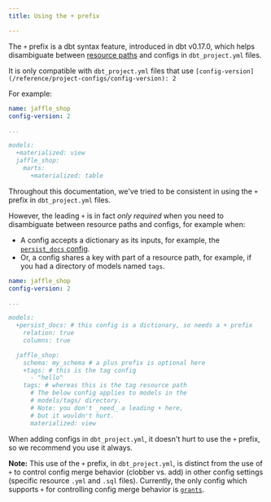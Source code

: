 ```yaml
---
title: Using the + prefix

---
```


The `+` prefix is a dbt syntax feature, introduced in dbt v0.17.0, which helps disambiguate between [resource paths](/reference/resource-configs/resource-path) and configs in `dbt_project.yml` files.

It is only compatible with `dbt_project.yml` files that use `[config-version](/reference/project-configs/config-version): 2`

For example:

<File name='dbt_project.yml'>

```yml
name: jaffle_shop
config-version: 2

...

models:
  +materialized: view
  jaffle_shop:
    marts:
      +materialized: table
```

</File>

Throughout this documentation, we've tried to be consistent in using the `+` prefix in `dbt_project.yml` files.

However, the leading `+` is in fact _only required_ when you need to disambiguate between resource paths and configs, for example when:
- A config accepts a dictionary as its inputs, for example, the [`persist_docs` config](/reference/resource-configs/persist_docs).
- Or, a config shares a key with part of a resource path, for example, if you had a directory of models named `tags`.

<File name='dbt_project.yml'>

```yml
name: jaffle_shop
config-version: 2

...

models:
  +persist_docs: # this config is a dictionary, so needs a + prefix
    relation: true
    columns: true

  jaffle_shop:
    schema: my_schema # a plus prefix is optional here
    +tags: # this is the tag config
      - "hello"
    tags: # whereas this is the tag resource path
      # The below config applies to models in the
      # models/tags/ directory.
      # Note: you don't _need_ a leading + here,
      # but it wouldn't hurt.
      materialized: view


```

</File>

When adding configs in `dbt_project.yml`, it doesn't hurt to use the `+` prefix, so we recommend you use it always.

<VersionBlock firstVersion="1.2">

**Note:** This use of the `+` prefix, in `dbt_project.yml`, is distinct from the use of `+` to control config merge behavior (clobber vs. add) in other config settings (specific resource `.yml` and `.sql` files). Currently, the only config which supports `+` for controlling config merge behavior is [`grants`](/reference/resource-configs/grants#grant-config-inheritance).

</VersionBlock>
